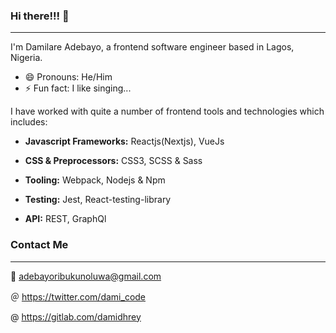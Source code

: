### Hi there!!! 👋

<hr/>

<!--
**DamiCode18/damicode18** is a ✨ _special_ ✨ repository because its `README.md` (this file) appears on your GitHub profile.

Here are some ideas to get you started:

- 🔭 I’m currently working on ...
- 🌱 I’m currently learning ...
- 👯 I’m looking to collaborate on ...
- 🤔 I’m looking for help with ...
- 💬 Ask me about ...
- 📫 How to reach me: ...
- 😄 Pronouns: ...
- ⚡ Fun fact: ...
-->

I'm Damilare Adebayo, a frontend software engineer based in Lagos, Nigeria.
- 😄 Pronouns: He/Him
- ⚡ Fun fact: I like singing...


I have worked with quite a number of frontend tools and technologies which includes:

- <b>Javascript Frameworks:</b> Reactjs(Nextjs), VueJs

- <b>CSS & Preprocessors:</b> CSS3, SCSS & Sass

- <b>Tooling:</b> Webpack, Nodejs & Npm

- <b>Testing:</b> Jest, React-testing-library

- <b>API:</b> REST, GraphQl


### Contact Me
<hr/>

📧 adebayoribukunoluwa@gmail.com

＠ https://twitter.com/dami_code

@ https://gitlab.com/damidhrey
